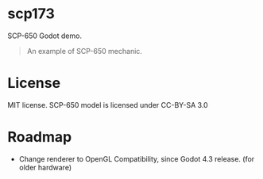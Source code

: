 # scp173
SCP-650 Godot demo.
>An example of SCP-650 mechanic.
# License
MIT license.
SCP-650 model is licensed under CC-BY-SA 3.0
# Roadmap
- Change renderer to OpenGL Compatibility, since Godot 4.3 release. (for older hardware)
